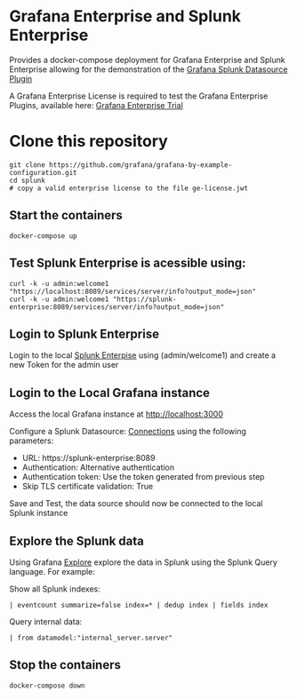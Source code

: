 # Grafana Enterprise and Splunk Enterprise

Provides a docker-compose deployment for Grafana Enterprise and Splunk Enterprise allowing for the demonstration of the [Grafana Splunk Datasource Plugin](https://grafana.com/grafana/plugins/grafana-splunk-datasource/)

A Grafana Enterprise License is required to test the Grafana Enterprise Plugins, available here: [Grafana Enterprise Trial](https://grafana.com/signup/grafana-enterprise/trial/connect-account)

# Clone this repository
```
git clone https://github.com/grafana/grafana-by-example-configuration.git
cd splunk
# copy a valid enterprise license to the file ge-license.jwt
```

## Start the containers
```
docker-compose up
```

## Test Splunk Enterprise is acessible using:
```
curl -k -u admin:welcome1 "https://localhost:8089/services/server/info?output_mode=json"
curl -k -u admin:welcome1 "https://splunk-enterprise:8089/services/server/info?output_mode=json"
```
## Login to Splunk Enterprise
Login to the local [Splunk Enterpise](http://localhost:8000/) using (admin/welcome1) and create a new Token for the admin user

## Login to the Local Grafana instance
Access the local Grafana instance at [http://localhost:3000](http://localhost:3000)

Configure a Splunk Datasource: [Connections](http://localhost:3000/connections/datasources) using the following parameters:
- URL: https://splunk-enterprise:8089
- Authentication: Alternative authentication
- Authentication token: Use the token generated from previous step
- Skip TLS certificate validation: True

Save and Test, the data source should now be connected to the local Splunk instance

## Explore the Splunk data
Using Grafana [Explore](http://localhost:3000/explore) explore the data in Splunk using the Splunk Query language. For example:

Show all Splunk indexes:
```
| eventcount summarize=false index=* | dedup index | fields index
```

Query internal data:
```
| from datamodel:"internal_server.server"
```

## Stop the containers
```
docker-compose down
```